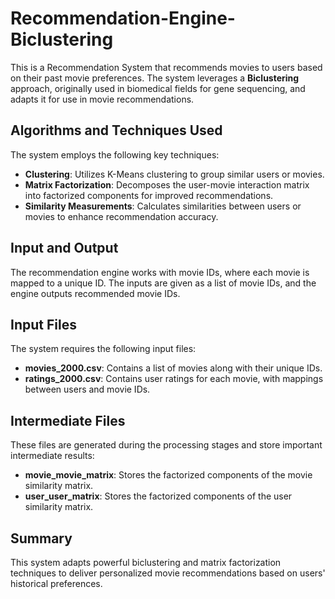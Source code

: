 # Recommendation-Engine-Biclustering

This is a Recommendation System that recommends movies to users based on their past movie preferences. The system leverages a **Biclustering** approach, originally used in biomedical fields for gene sequencing, and adapts it for use in movie recommendations.

## Algorithms and Techniques Used
The system employs the following key techniques:
- **Clustering**: Utilizes K-Means clustering to group similar users or movies.
- **Matrix Factorization**: Decomposes the user-movie interaction matrix into factorized components for improved recommendations.
- **Similarity Measurements**: Calculates similarities between users or movies to enhance recommendation accuracy.

## Input and Output
The recommendation engine works with movie IDs, where each movie is mapped to a unique ID. The inputs are given as a list of movie IDs, and the engine outputs recommended movie IDs.

## Input Files
The system requires the following input files:
- **movies_2000.csv**: Contains a list of movies along with their unique IDs.
- **ratings_2000.csv**: Contains user ratings for each movie, with mappings between users and movie IDs.

## Intermediate Files
These files are generated during the processing stages and store important intermediate results:
- **movie_movie_matrix**: Stores the factorized components of the movie similarity matrix.
- **user_user_matrix**: Stores the factorized components of the user similarity matrix.

## Summary
This system adapts powerful biclustering and matrix factorization techniques to deliver personalized movie recommendations based on users' historical preferences.
